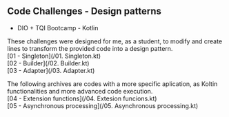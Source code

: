## Code Challenges - Design patterns
- DIO + TQI Bootcamp - Kotlin


These challenges were designed for me, as a student, to modify and create lines to transform the provided code into a design pattern.<br>
[01 - Singleton](/01. Singleton.kt)<br>
[02 - Builder](/02. Builder.kt)<br>
[03 - Adapter](/03. Adapter.kt)<br>

The following archives are codes with a more specific aplication, as Koltin functionalities and more advanced code execution.<br>
[04 - Extension functions](/04. Extesion funcions.kt)<br>
[05 - Asynchronous processing](/05. Asynchronous processing.kt)

